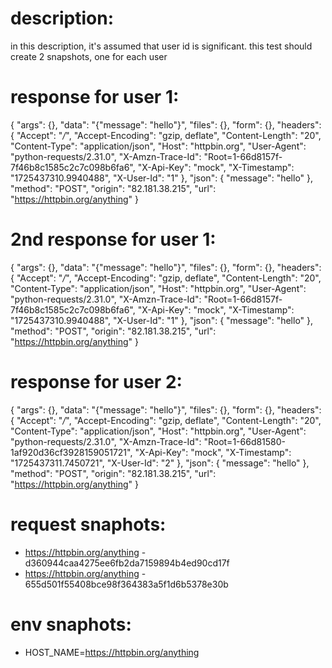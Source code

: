 # description:

in this description, it's assumed that user id is significant. 
this test should create 2 snapshots, one for each user

# response for user 1:

{
    "args": {},
    "data": "{\"message\": \"hello\"}",
    "files": {},
    "form": {},
    "headers": {
        "Accept": "*/*",
        "Accept-Encoding": "gzip, deflate",
        "Content-Length": "20",
        "Content-Type": "application/json",
        "Host": "httpbin.org",
        "User-Agent": "python-requests/2.31.0",
        "X-Amzn-Trace-Id": "Root=1-66d8157f-7f46b8c1585c2c7c098b6fa6",
        "X-Api-Key": "mock",
        "X-Timestamp": "1725437310.9940488",
        "X-User-Id": "1"
    },
    "json": {
        "message": "hello"
    },
    "method": "POST",
    "origin": "82.181.38.215",
    "url": "https://httpbin.org/anything"
}

# 2nd response for user 1:

{
    "args": {},
    "data": "{\"message\": \"hello\"}",
    "files": {},
    "form": {},
    "headers": {
        "Accept": "*/*",
        "Accept-Encoding": "gzip, deflate",
        "Content-Length": "20",
        "Content-Type": "application/json",
        "Host": "httpbin.org",
        "User-Agent": "python-requests/2.31.0",
        "X-Amzn-Trace-Id": "Root=1-66d8157f-7f46b8c1585c2c7c098b6fa6",
        "X-Api-Key": "mock",
        "X-Timestamp": "1725437310.9940488",
        "X-User-Id": "1"
    },
    "json": {
        "message": "hello"
    },
    "method": "POST",
    "origin": "82.181.38.215",
    "url": "https://httpbin.org/anything"
}

# response for user 2:

{
    "args": {},
    "data": "{\"message\": \"hello\"}",
    "files": {},
    "form": {},
    "headers": {
        "Accept": "*/*",
        "Accept-Encoding": "gzip, deflate",
        "Content-Length": "20",
        "Content-Type": "application/json",
        "Host": "httpbin.org",
        "User-Agent": "python-requests/2.31.0",
        "X-Amzn-Trace-Id": "Root=1-66d81580-1af920d36cf3928159051721",
        "X-Api-Key": "mock",
        "X-Timestamp": "1725437311.7450721",
        "X-User-Id": "2"
    },
    "json": {
        "message": "hello"
    },
    "method": "POST",
    "origin": "82.181.38.215",
    "url": "https://httpbin.org/anything"
}

# request snaphots:

 * https://httpbin.org/anything - d360944caa4275ee6fb2da7159894b4ed90cd17f
 * https://httpbin.org/anything - 655d501f55408bce98f364383a5f1d6b5378e30b

# env snaphots:

 * HOST_NAME=https://httpbin.org/anything
